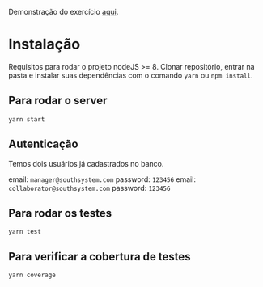 Demonstração do exercício [aqui](https://api-nrenard.herokuapp.com).

# Instalação

Requisitos para rodar o projeto nodeJS >= 8. Clonar repositório, entrar na pasta e instalar suas dependências com o comando `yarn` ou `npm install`.

## Para rodar o server

```
yarn start
```

## Autenticação

Temos dois usuários já cadastrados no banco.

email: `manager@southsystem.com` password: `123456`
email: `collaborator@southsystem.com` password: `123456`

## Para rodar os testes

```
yarn test
```

## Para verificar a cobertura de testes

```
yarn coverage
```
